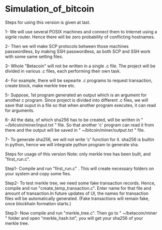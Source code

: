 # Simulation_of_bitcoin

Steps for using this version is given at last.


1- We will use several POSIX machines and connect them to Internet using a signle router. Hence there will be zero probability of conflicting hostnames. 

2- Then we will make SCP protocols between those machines passwordless, by making SSH passwordless, as both SCP and SSH work with some same setting files. 

3- Whole "Betacoin" will not be written in a single .c file. The project will be divided in various .c files, each performing their own task.

4- For example, there will be sepearte .c programs to request transaction, create block, make merkle tree etc.

5- Suppose, 1st program generated an output which is an argument for another c program. Since project is divided into different .c files, we will save that ouput in a file so that when another program executes, it can read for arguments. 

6- All the data, of which sha256 has to be created, will be written in " ~/bitcoin/miner/input.txt " file. So that another 'c' program can read it from there and the output will be saved in " ~/bitcoin/miner/output.txt " file.

7- To generate sha256, we will not write 'c' function for it. sha256 is builtin in python, hence we will integrate python program to generate sha.




Steps for usage of this version
Note: only merkle tree has been built, and "first_run.c".

Step1- Compile and run "first_run.c" . This will create necessary folders on your system and copy some fies.

Step2- To test merkle tree, we need some fake transaction records. Hence, compile and run "create_temp_transaction.c". Enter name for that file and amount of transaction.In future updates of UI, the names for transaction files will be automatically generated. (Fake transactions will remain fake, once blockhain formation starts.)

Step3- Now compile and run "merkle_tree.c". Then go to " ~/betacoin/miner " folder and open "merkle_hash.txt", you will get your sha256 of your merkle tree.

